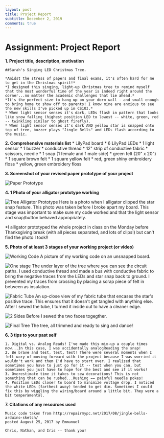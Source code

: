 ```yaml
---
layout: post
title: Project Report
subtitle: December 2, 2019
comments: true
---
```


# Assignment: Project Report

**1. Project title, description, motivation**

    ##Sarah's Singing LED Christmas Tree.
    
    *Amidst the stress of papers and final exams, it's often hard for me to get in the Christmas spirit!*
    *I designed this singing, light-up Christmas tree to remind myself that the most wonderful time of the year is indeed right around the corner...no matter the academic challenges that lie ahead.*
    *It's the perfect size to hang up on your dorm wall - and small enough to bring home to show off to parents! I know mine are anxious to see the new skills I've picked up in CS103.*
    * When light sensor senses it's dark, LEDs flash in pattern that looks like snow falling (highest position LED to lowest -- white, green, red -- twinkling similar to ghost firefly).
    * When light sensor senses it's dark AND yellow star is snapped onto top of tree, buzzer plays "Jingle Bells" and LEDs flash according to the music.

**2. Comprehensive materials list**
    * LilyPad board
    * 6 LilyPad LEDs
    * 1 light sensor
    * 1 buzzer
    * conductive thread
    * 12" strip of conductive fabric
    * scissors, needle
    * 1 snap (1 female and 1 male side)
    * green felt (20" x 20")
    * 1 square brown felt
    * 1 square yellow felt
    * red, green shiny embroidery floss
    * yellow, green embroidery floss
    
**3. Screenshot of your revised paper prototype of your project**

![Paper Prototype](https://ephsarah.github.io/img/treeproto.JPG)

**4. 1 Photo of your alligator prototype working**

![Tree Alligator Prototype](https://ephsarah.github.io/img/alligatortree.JPG)
Here is a photo when I alligator clipped the star snap feature. This photo was taken before I broke apart my board. This stage was important to make sure my code worked and that the light sensor and snap/button behaved appropriately.

*I alligator prototyped the whole project in class on the Monday before Thanksgiving break (with all pieces separated, and lots of clips!) but can't find the photo I took!!

**5. Photo of at least 3 stages of your working project (or video)**

![Working Code](https://ephsarah.github.io/img/workingcode.JPG)
A picture of my working code on an unsnapped board.

![One stage](https://ephsarah.github.io/img/1stage.JPG)
The under layer of the tree where you can see the circuit paths. I used conductive thread and made a bus with conductive fabric to bring the negative traces from the LEDs and star snap back to ground. I prevented my traces from crossing by placing a scrap piece of felt in between as insulation.

![Fabric Tube](https://ephsarah.github.io/img/fabrictube.JPG)
An up-close view of my fabric tube that encases the star's positive trace. This ensures that it doesn't get tangled with anything else. After I sewed the tube, I turned it inside out to have a cleaner edge.

![2 Sides](https://ephsarah.github.io/img/2sidestree.JPG)
Before I sewed the two faces togegther.

![Final Tree](https://ephsarah.github.io/img/finaltree.JPG)
The tree, all trimmed and ready to sing and dance!

**6. 3 tips to your past self**
    
    1. Digital vs. Analog Reads! I've made this mix-up a couple times now...In this case, I was accidentally analogReading the snap!
    2. Be brave and test, test, test! There were several moments when I felt wary of moving forward with the project because I was worried it wouldn't work and then I'd have to start over. I realized that sometimes you have to just go for it -- test when you can, but sometimes you just have to hope for the best and see if it works!
    3. Overestimate time it takes to sew decorations! This is not something that can be rushed...Rushing == painful needle pokes!
    4. Position LEDs closer to board to minimize voltage drop. I noticed the white LEDs (farthest away) tended to get dim. Sometimes I could fix this by wiggling the wiring/board around a little bit. They were a bit temperamental.


**7. Citations of any resources used**
    
    Music code taken from http://repairmypc.net/2017/08/jingle-bells-arduino-sketch/
    posted August 25, 2017 by Emmanuel
    
    Chris, Nathan, and Iris -- thank you!


